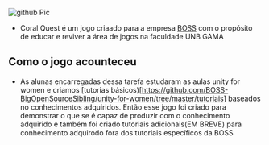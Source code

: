 
![github Pic](https://github.com/Laisczt/CoralQuest/assets/112433653/f3cee4c9-6251-4189-ab6b-614939955329)

* Coral Quest é um jogo criaado para a empresa [BOSS](https://github.com/BOSS-BigOpenSourceSibling/unity-for-women) com o propósito de educar e reviver a área de jogos na faculdade UNB GAMA

## Como o jogo acounteceu
* As alunas encarregadas dessa tarefa estudaram as aulas unity for women e criamos [tutorias básicos)[https://github.com/BOSS-BigOpenSourceSibling/unity-for-women/tree/master/tutoriais] baseados no conhecimentos adquiridos. Então esse jogo foi criado para demonstrar o que se é capaz de produzir com o conhecimento adquirido e também foi criado tutoriais adicionais(EM BREVE) para conhecimento adquirodo fora dos tutoriais específicos da BOSS 
